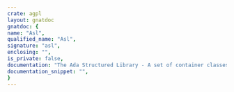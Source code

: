 ```yaml
---
crate: agpl
layout: gnatdoc
gnatdoc: {
name: "Asl",
qualified_name: "Asl",
signature: "asl",
enclosing: "",
is_private: false,
documentation: "The Ada Structured Library - A set of container classes and general\n  tools for use with Ada95.\nCopyright (C) 1998-1999  Corey Minyard (minyard@acm.org)\n\nThis library is free software; you can redistribute it and/or modify it\nunder the terms of the GNU General Public License as published by the\nFree Software Foundation; either version 2 of the License, or (at your\noption) any later version.\n\nThis library is distributed in the hope that it will be useful, but\nWITHOUT ANY WARRANTY; without even the implied warranty of\nMERCHANTABILITY or FITNESS FOR A PARTICULAR PURPOSE.  See the GNU\nGeneral Public License for more details.\n\nYou should have received a copy of the GNU General Public License along\nwith this library; if not, write to the Free Software Foundation, Inc.,\n59 Temple Place - Suite 330, Boston, MA 02111-1307, USA\n\nAs a special exception, if other files instantiate generics from this\nunit, or you link this unit with other files to produce an executable,\nthis unit does not by itself cause the resulting executable to be\ncovered by the GNU General Public License.  This exception does not\nhowever invalidate any other reasons why the executable file might be\ncovered by the GNU Public License.",
documentation_snippet: "",
}
---
```

